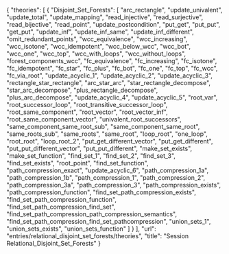 {
    "theories": [
        {
            "Disjoint_Set_Forests": [
                "arc_rectangle",
                "update_univalent",
                "update_total",
                "update_mapping",
                "read_injective",
                "read_surjective",
                "read_bijective",
                "read_point",
                "update_postcondition",
                "put_get",
                "put_put",
                "get_put",
                "update_inf",
                "update_inf_same",
                "update_inf_different",
                "omit_redundant_points",
                "wcc_equivalence",
                "wcc_increasing",
                "wcc_isotone",
                "wcc_idempotent",
                "wcc_below_wcc",
                "wcc_bot",
                "wcc_one",
                "wcc_top",
                "wcc_with_loops",
                "wcc_without_loops",
                "forest_components_wcc",
                "fc_equivalence",
                "fc_increasing",
                "fc_isotone",
                "fc_idempotent",
                "fc_star",
                "fc_plus",
                "fc_bot",
                "fc_one",
                "fc_top",
                "fc_wcc",
                "fc_via_root",
                "update_acyclic_1",
                "update_acyclic_2",
                "update_acyclic_3",
                "rectangle_star_rectangle",
                "arc_star_arc",
                "star_rectangle_decompose",
                "star_arc_decompose",
                "plus_rectangle_decompose",
                "plus_arc_decompose",
                "update_acyclic_4",
                "update_acyclic_5",
                "root_var",
                "root_successor_loop",
                "root_transitive_successor_loop",
                "root_same_component",
                "root_vector",
                "root_vector_inf",
                "root_same_component_vector",
                "univalent_root_successors",
                "same_component_same_root_sub",
                "same_component_same_root",
                "same_roots_sub",
                "same_roots",
                "same_root",
                "loop_root",
                "one_loop",
                "root_root",
                "loop_root_2",
                "put_get_different_vector",
                "put_get_different",
                "put_put_different_vector",
                "put_put_different",
                "make_set_exists",
                "make_set_function",
                "find_set_1",
                "find_set_2",
                "find_set_3",
                "find_set_exists",
                "root_point",
                "find_set_function",
                "path_compression_exact",
                "update_acyclic_6",
                "path_compression_1a",
                "path_compression_1b",
                "path_compression_1",
                "path_compression_2",
                "path_compression_3a",
                "path_compression_3",
                "path_compression_exists",
                "path_compression_function",
                "find_set_path_compression_exists",
                "find_set_path_compression_function",
                "find_set_path_compression_find_set",
                "find_set_path_compression_path_compression_semantics",
                "find_set_path_compression_find_set_pathcompression",
                "union_sets_1",
                "union_sets_exists",
                "union_sets_function"
            ]
        }
    ],
    "url": "entries/relational_disjoint_set_forests/theories",
    "title": "Session Relational_Disjoint_Set_Forests"
}